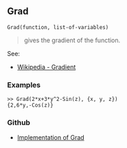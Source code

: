 ## Grad

```
Grad(function, list-of-variables)
```

> gives the gradient of the function.

See:  
* [Wikipedia - Gradient](https://en.wikipedia.org/wiki/Gradient)

### Examples

```
>> Grad(2*x+3*y^2-Sin(z), {x, y, z})
{2,6*y,-Cos(z)}
```

### Github

* [Implementation of Grad](https://github.com/axkr/symja_android_library/blob/master/symja_android_library/matheclipse-core/src/main/java/org/matheclipse/core/builtin/VectorAnalysisFunctions.java#L137) 
